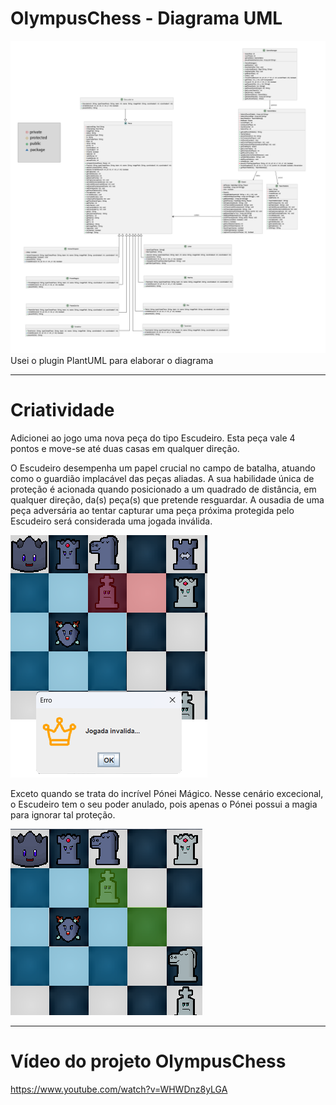 # OlympusChess - Diagrama UML
![diagrama.png](src%2Fimages%2Fdiagrama.png)
Usei o plugin PlantUML para elaborar o diagrama
___
                                                    
# Criatividade
Adicionei ao jogo uma nova peça do tipo Escudeiro.
 Esta peça vale 4 pontos e move-se até duas casas em qualquer direção.

O Escudeiro desempenha um papel crucial no campo de batalha, atuando como o guardião implacável das peças aliadas. A sua habilidade única de proteção é acionada quando posicionado a um quadrado de distância, em qualquer direção, da(s) peça(s) que pretende resguardar.
A ousadia de uma peça adversária ao tentar capturar uma peça próxima protegida pelo Escudeiro será considerada uma jogada inválida.

![escudeiroDefesa1.png](src%2Fimages%2FescudeiroDefesa1.png)

Exceto quando se trata do incrível Pónei Mágico. Nesse cenário excecional, o Escudeiro tem o seu poder anulado, pois apenas o Pónei possui a magia para ignorar tal proteção.

![escudeiroDefesa2.png](src%2Fimages%2FescudeiroDefesa2.png)
___
# Vídeo do projeto OlympusChess
https://www.youtube.com/watch?v=WHWDnz8yLGA